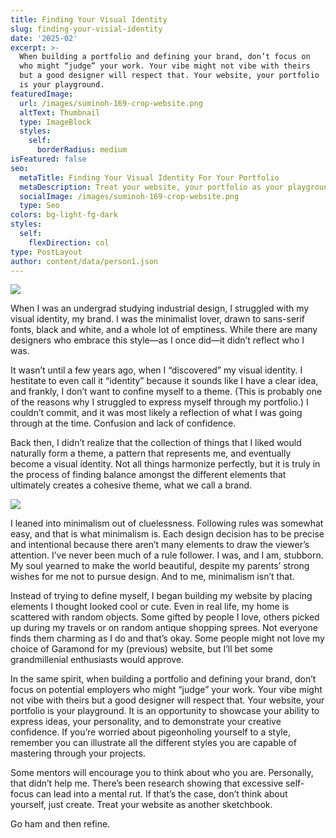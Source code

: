 ```yaml
---
title: Finding Your Visual Identity
slug: finding-your-visial-identity
date: '2025-02'
excerpt: >-
  When building a portfolio and defining your brand, don’t focus on 
  who might “judge” your work. Your vibe might not vibe with theirs 
  but a good designer will respect that. Your website, your portfolio 
  is your playground.
featuredImage:
  url: /images/suminoh-169-crop-website.png
  altText: Thumbnail
  type: ImageBlock
  styles:
    self:
      borderRadius: medium
isFeatured: false
seo:
  metaTitle: Finding Your Visual Identity For Your Portfolio
  metaDescription: Treat your website, your portfolio as your playground.
  socialImage: /images/suminoh-169-crop-website.png
  type: Seo
colors: bg-light-fg-dark
styles:
  self:
    flexDirection: col
type: PostLayout
author: content/data/person1.json
---
```


![](/images/suminoh-169-crop-website.png)

When I was an undergrad studying industrial design, I struggled with my visual identity, my brand. I was the minimalist lover, drawn to sans-serif fonts, black and white, and a whole lot of emptiness. While there are many designers who embrace this style—as I once did—it didn’t reflect who I was.

It wasn’t until a few years ago, when I “discovered” my visual identity. I hestitate to even call it “identity” because it sounds like I have a clear idea, and frankly, I don’t want to confine myself to a theme. (This is probably one of the reasons why I struggled to express myself through my portfolio.) I couldn’t commit, and it was most likely a reflection of what I was going through at the time. Confusion and lack of confidence.

Back then, I didn’t realize that the collection of things that I liked would naturally form a theme, a pattern that represents me, and eventually become a visual identity. Not all things harmonize perfectly, but it is truly in the process of finding balance amongst the different elements that ultimately creates a cohesive theme, what we call a brand.

![](/images/sesame-umbrella.png)

I leaned into minimalism out of cluelessness. Following rules was somewhat easy, and that is what minimalism is. Each design decision has to be precise and intentional because there aren’t many elements to draw the viewer’s attention. I’ve never been much of a rule follower. I was, and I am, stubborn. My soul yearned to make the world beautiful, despite my parents’ strong wishes for me not to pursue design. And to me, minimalism isn’t that.

Instead of trying to define myself, I began building my website by placing elements I thought looked cool or cute. Even in real life, my home is scattered with random objects. Some gifted by people I love, others picked up during my travels or on random antique shopping sprees. Not everyone finds them charming as I do and that’s okay. Some people might not love my choice of Garamond for my (previous) website, but I’ll bet some grandmillenial enthusiasts would approve.

In the same spirit, when building a portfolio and defining your brand, don’t focus on potential employers who might “judge” your work. Your vibe might not vibe with theirs but a good designer will respect that. Your website, your portfolio is your playground. It is an opportunity to showcase your  ability to express ideas, your personality, and to demonstrate your creative confidence. If you’re worried about pigeonholing yourself to a style, remember you can illustrate all the different styles you are capable of mastering through your projects.

Some mentors will encourage you to think about who you are. Personally, that didn’t help me. There’s been research showing that excessive self-focus can lead into a mental rut. If that’s the case, don’t think about yourself, just create. Treat your website as another sketchbook.

Go ham and then refine.